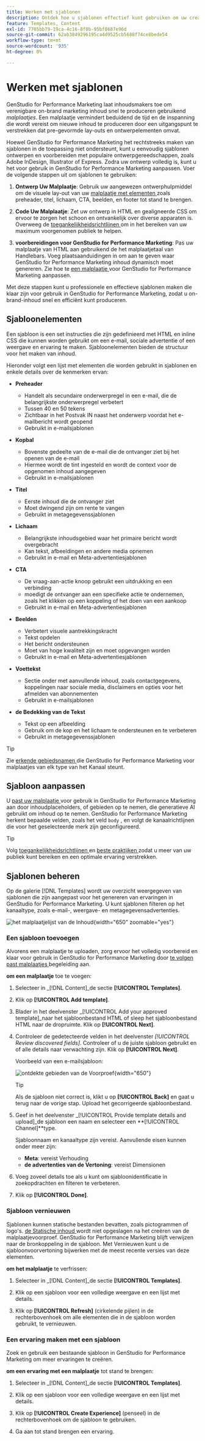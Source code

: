 ```yaml
---
title: Werken met sjablonen
description: Ontdek hoe u sjablonen effectief kunt gebruiken om uw creatieve proces in Adobe GenStudio for Performance Marketing te stroomlijnen.
feature: Templates, Content
exl-id: 7705bb79-19ca-4c16-8f8b-95bf8687e96d
source-git-commit: 62ab3849296195ca4d9525cb5688f74ce8bede54
workflow-type: tm+mt
source-wordcount: '935'
ht-degree: 0%

---
```


# Werken met sjablonen

GenStudio for Performance Marketing laat inhoudsmakers toe om verenigbare on-brand marketing inhoud snel te produceren gebruikend _malplaatjes_. Een malplaatje vermindert beduidend de tijd en de inspanning die wordt vereist om nieuwe inhoud te produceren door een uitgangspunt te verstrekken dat pre-gevormde lay-outs en ontwerpelementen omvat.

Hoewel GenStudio for Performance Marketing het rechtstreeks maken van sjablonen in de toepassing niet ondersteunt, kunt u eenvoudig sjablonen ontwerpen en voorbereiden met populaire ontwerpgereedschappen, zoals Adobe InDesign, Illustrator of Express. Zodra uw ontwerp volledig is, kunt u het voor gebruik in GenStudio for Performance Marketing aanpassen. Voer de volgende stappen uit om sjablonen te gebruiken:

1. **Ontwerp Uw Malplaatje**: Gebruik uw aangewezen ontwerphulpmiddel om de visuele lay-out van uw [ malplaatje met elementen ](#template-elements) zoals preheader, titel, lichaam, CTA, beelden, en footer tot stand te brengen.

2. **Code Uw Malplaatje**: Zet uw ontwerp in HTML en gealigneerde CSS om ervoor te zorgen het schoon en ontvankelijk over diverse apparaten is. Overweeg de [ toegankelijkheidsrichtlijnen ](accessibility-for-templates.md) om in het bereiken van uw maximum voorgenomen publiek te helpen.

3. **voorbereidingen voor GenStudio for Performance Marketing**: Pas uw malplaatje van HTML aan gebruikend de het malplaatjetaal van Handlebars. Voeg plaatsaanduidingen in om aan te geven waar GenStudio for Performance Marketing inhoud dynamisch moet genereren. Zie hoe te [ een malplaatje ](customize-template.md) voor GenStudio for Performance Marketing aanpassen.

Met deze stappen kunt u professionele en effectieve sjablonen maken die klaar zijn voor gebruik in GenStudio for Performance Marketing, zodat u on-brand-inhoud snel en efficiënt kunt produceren.

## Sjabloonelementen

Een sjabloon is een set instructies die zijn gedefinieerd met HTML en inline CSS die kunnen worden gebruikt om een e-mail, sociale advertentie of een weergave en ervaring te maken. Sjabloonelementen bieden de structuur voor het maken van inhoud.

Hieronder volgt een lijst met elementen die worden gebruikt in sjablonen en enkele details over de kenmerken ervan:

- **Preheader**

   - Handelt als secundaire onderwerpregel in een e-mail, die de belangrijkste onderwerpregel verbetert
   - Tussen 40 en 50 tekens
   - Zichtbaar in het Postvak IN naast het onderwerp voordat het e-mailbericht wordt geopend
   - Gebruikt in e-mailsjablonen

- **Kopbal**

   - Bovenste gedeelte van de e-mail die de ontvanger ziet bij het openen van de e-mail
   - Hiermee wordt de tint ingesteld en wordt de context voor de opgenomen inhoud aangegeven
   - Gebruikt in e-mailsjablonen

- **Titel**

   - Eerste inhoud die de ontvanger ziet
   - Moet dwingend zijn om rente te vangen
   - Gebruikt in metagegevenssjablonen

- **Lichaam**

   - Belangrijkste inhoudsgebied waar het primaire bericht wordt overgebracht
   - Kan tekst, afbeeldingen en andere media opnemen
   - Gebruikt in e-mail en Meta-advertentiesjablonen

- **CTA**

   - De vraag-aan-actie knoop gebruikt een uitdrukking en een verbinding
   - moedigt de ontvanger aan een specifieke actie te ondernemen, zoals het klikken op een koppeling of het doen van een aankoop
   - Gebruikt in e-mail en Meta-advertentiesjablonen

- **Beelden**

   - Verbetert visuele aantrekkingskracht
   - Tekst opdelen
   - Het bericht ondersteunen
   - Moet van hoge kwaliteit zijn en moet opgevangen worden
   - Gebruikt in e-mail en Meta-advertentiesjablonen

- **Voettekst**

   - Sectie onder met aanvullende inhoud, zoals contactgegevens, koppelingen naar sociale media, disclaimers en opties voor het afmelden van abonnementen
   - Gebruikt in e-mailsjablonen

- **de Bedekking van de Tekst**

   - Tekst op een afbeelding
   - Gebruik om de kop en het lichaam te ondersteunen en te verbeteren
   - Gebruikt in metagegevenssjablonen

>[!TIP]
>
>Zie [ erkende gebiedsnamen ](customize-template.md#recognized-field-names) die GenStudio for Performance Marketing voor malplaatjes van elk type van het Kanaal steunt.

## Sjabloon aanpassen

U [ past uw malplaatje ](customize-template.md) voor gebruik in GenStudio for Performance Marketing aan door inhoudplaceholders, of gebieden op te nemen, die generatieve AI gebruikt om inhoud op te nemen. GenStudio for Performance Marketing herkent bepaalde velden, zoals het veld `body` , en volgt de kanaalrichtlijnen die voor het geselecteerde merk zijn geconfigureerd.

>[!TIP]
>
>Volg [ toegankelijkheidsrichtlijnen ](accessibility-for-templates.md) en [ beste praktijken ](/help/user-guide/content/best-practices-for-templates.md) zodat u meer van uw publiek kunt bereiken en een optimale ervaring verstrekken.

## Sjablonen beheren

Op de galerie [!DNL Templates] wordt uw overzicht weergegeven van sjablonen die zijn aangepast voor het genereren van ervaringen in GenStudio for Performance Marketing. U kunt sjablonen filteren op het kanaaltype, zoals e-mail-, weergave- en metagegevensadvertenties.

![ het malplaatjelijst van de Inhoud ](/help/assets/content-templates.png){width="650" zoomable="yes"}

### Een sjabloon toevoegen

Alvorens een malplaatje te uploaden, zorg ervoor het volledig voorbereid en klaar voor gebruik in GenStudio for Performance Marketing door [ te volgen past malplaatjes ](customize-template.md) begeleiding aan.

**om een malplaatje** toe te voegen:

1. Selecteer in _[!DNL Content]_de sectie **[!UICONTROL Templates]**.

1. Klik op **[!UICONTROL Add template]**.

1. Blader in het deelvenster _[!UICONTROL Add your approved template]_naar het sjabloonbestand HTML of sleep het sjabloonbestand HTML naar de dropruimte. Klik op **[!UICONTROL Next]**.

1. Controleer de gedetecteerde velden in het deelvenster _[!UICONTROL Review discovered fields]_. Controleer of u de juiste sjabloon gebruikt en of alle details naar verwachting zijn. Klik op **[!UICONTROL Next]**.

   Voorbeeld van een e-mailsjabloon:

   ![ ontdekte gebieden van de Voorproef ](/help/assets/template-detected-fields.png){width="650"}

   >[!TIP]
   >
   >Als de sjabloon niet correct is, klikt u op **[!UICONTROL Back]** en gaat u terug naar de vorige stap. Upload het gecorrigeerde sjabloonbestand.

1. Geef in het deelvenster _[!UICONTROL Provide template details and upload]_de sjabloon een naam en selecteer een **[!UICONTROL Channel]**type.

   Sjabloonnaam en kanaaltype zijn vereist. Aanvullende eisen kunnen onder meer zijn:

   - **Meta**: vereist Verhouding
   - **de advertenties van de Vertoning**: vereist Dimensionen

1. Voeg zoveel details toe als u kunt om sjabloonidentificatie in zoekopdrachten en filteren te verbeteren.

1. Klik op **[!UICONTROL Done]**.

### Sjabloon vernieuwen

Sjablonen kunnen statische bestanden bevatten, zoals pictogrammen of logo&#39;s. [ de Statische inhoud ](/help/user-guide/content/customize-template.md#static-content) wordt niet opgeslagen na het creëren van de malplaatjevoorproef. GenStudio for Performance Marketing blijft verwijzen naar de bronkoppeling in de sjabloon. Met Vernieuwen kunt u de sjabloonvoorvertoning bijwerken met de meest recente versies van deze elementen.

**om het malplaatje** te verfrissen:

1. Selecteer in _[!DNL Content]_de sectie **[!UICONTROL Templates]**.

1. Klik op een sjabloon voor een volledige weergave en een lijst met details.

1. Klik op **[!UICONTROL Refresh]** (cirkelende pijlen) in de rechterbovenhoek om alle elementen die in de sjabloon worden gebruikt, te vernieuwen.

### Een ervaring maken met een sjabloon

Zoek en gebruik een bestaande sjabloon in GenStudio for Performance Marketing om meer ervaringen te creëren.

**om een ervaring met een malplaatje** tot stand te brengen:

1. Selecteer in _[!DNL Content]_de sectie **[!UICONTROL Templates]**.

1. Klik op een sjabloon voor een volledige weergave en een lijst met details.

1. Klik op **[!UICONTROL Create Experience]** (penseel) in de rechterbovenhoek om de sjabloon te gebruiken.

1. Ga aan [ ](/help/user-guide/create/overview.md#create-use-cases) tot stand brengen een ervaring.
